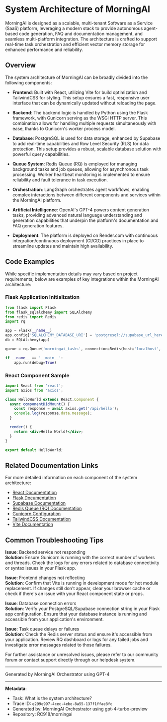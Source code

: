 # System Architecture of MorningAI

MorningAI is designed as a scalable, multi-tenant Software as a Service (SaaS) platform, leveraging a modern stack to provide autonomous agent-based code generation, FAQ and documentation management, and seamless multi-platform integration. The architecture is crafted to support real-time task orchestration and efficient vector memory storage for enhanced performance and reliability.

## Overview

The system architecture of MorningAI can be broadly divided into the following components:

- **Frontend**: Built with React, utilizing Vite for build optimization and TailwindCSS for styling. This setup ensures a fast, responsive user interface that can be dynamically updated without reloading the page.
  
- **Backend**: The backend logic is handled by Python using the Flask framework, with Gunicorn serving as the WSGI HTTP server. This combination allows for handling multiple requests simultaneously with ease, thanks to Gunicorn's worker process model.

- **Database**: PostgreSQL is used for data storage, enhanced by Supabase to add real-time capabilities and Row Level Security (RLS) for data protection. This setup provides a robust, scalable database solution with powerful query capabilities.

- **Queue System**: Redis Queue (RQ) is employed for managing background tasks and job queues, allowing for asynchronous task processing. Worker heartbeat monitoring is implemented to ensure reliability and fault tolerance in task execution.

- **Orchestration**: LangGraph orchestrates agent workflows, enabling complex interactions between different components and services within the MorningAI platform.

- **Artificial Intelligence**: OpenAI's GPT-4 powers content generation tasks, providing advanced natural language understanding and generation capabilities that underpin the platform's documentation and FAQ generation features.

- **Deployment**: The platform is deployed on Render.com with continuous integration/continuous deployment (CI/CD) practices in place to streamline updates and maintain high availability.

## Code Examples

While specific implementation details may vary based on project requirements, below are examples of key integrations within the MorningAI architecture:

### Flask Application Initialization

```python
from flask import Flask
from flask_sqlalchemy import SQLAlchemy
from redis import Redis
import rq

app = Flask(__name__)
app.config['SQLALCHEMY_DATABASE_URI'] = 'postgresql://supabase_url_here'
db = SQLAlchemy(app)

queue = rq.Queue('morningai_tasks', connection=Redis(host='localhost', port=6379))

if __name__ == '__main__':
    app.run(debug=True)
```

### React Component Sample

```jsx
import React from 'react';
import axios from 'axios';

class HelloWorld extends React.Component {
  async componentDidMount() {
    const response = await axios.get('/api/hello');
    console.log(response.data.message);
  }

  render() {
    return <div>Hello World!</div>;
  }
}

export default HelloWorld;
```

## Related Documentation Links

For more detailed information on each component of the system architecture:

- [React Documentation](https://reactjs.org/docs/getting-started.html)
- [Flask Documentation](https://flask.palletsprojects.com/en/2.0.x/)
- [Supabase Documentation](https://supabase.io/docs)
- [Redis Queue (RQ) Documentation](https://python-rq.org/docs/)
- [Gunicorn Configuration](https://gunicorn.org/#config)
- [TailwindCSS Documentation](https://tailwindcss.com/docs)
- [Vite Documentation](https://vitejs.dev/guide/)

## Common Troubleshooting Tips

**Issue**: Backend service not responding  
**Solution**: Ensure Gunicorn is running with the correct number of workers and threads. Check the logs for any errors related to database connectivity or syntax issues in your Flask app.

**Issue**: Frontend changes not reflecting  
**Solution**: Confirm that Vite is running in development mode for hot module replacement. If changes still don't appear, clear your browser cache or check if there's an issue with your React component state or props.

**Issue**: Database connection errors  
**Solution**: Verify your PostgreSQL/Supabase connection string in your Flask app configuration. Ensure that your database instance is running and accessible from your application's environment.

**Issue**: Task queue delays or failures  
**Solution**: Check the Redis server status and ensure it's accessible from your application. Review RQ dashboard or logs for any failed jobs and investigate error messages related to those failures.

For further assistance or unresolved issues, please refer to our community forum or contact support directly through our helpdesk system.

---
Generated by MorningAI Orchestrator using GPT-4

---

**Metadata**:
- Task: What is the system architecture?
- Trace ID: `e299e997-4cec-4ebe-8a55-137f1ffae8fc`
- Generated by: MorningAI Orchestrator using gpt-4-turbo-preview
- Repository: RC918/morningai

